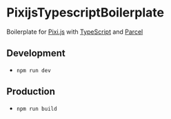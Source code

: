 # PixijsTypescriptBoilerplate

Boilerplate for [Pixi.js](http://www.pixijs.com/) with [TypeScript](https://www.typescriptlang.org/index.html)
and [Parcel](https://parceljs.org/)

## Development
* `npm run dev`

## Production
* `npm run build`
